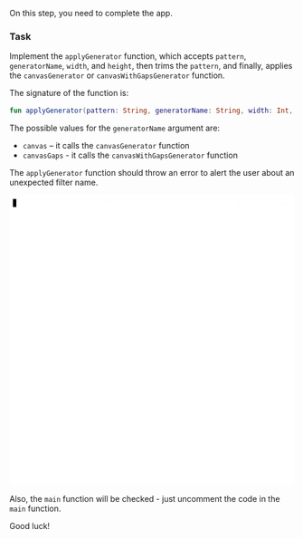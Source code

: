 On this step, you need to complete the app.

### Task

Implement the `applyGenerator` function, which accepts `pattern`, `generatorName`, `width`, and `height`,
then trims the `pattern`, and finally, applies the `canvasGenerator` or `canvasWithGapsGenerator` function.

<div class="hint" title="Click me to see the new signature of the applyGenerator function">

The signature of the function is:
```kotlin
fun applyGenerator(pattern: String, generatorName: String, width: Int, height: Int): String
```
</div>

The possible values for the `generatorName` argument are:

- `canvas` – it calls the `canvasGenerator` function
- `canvasGaps` - it calls the `canvasWithGapsGenerator` function

The `applyGenerator` function should throw an error to alert the user about an unexpected filter name.

<div class="hint" title="Click me to see the patterns generator project example">

  ![The patterns generator example](../../utils/src/main/resources/images/part1/last.push/app.gif "The patterns generator example")

</div>


Also, the `main` function will be checked - just uncomment the code in the `main` function.

Good luck!

